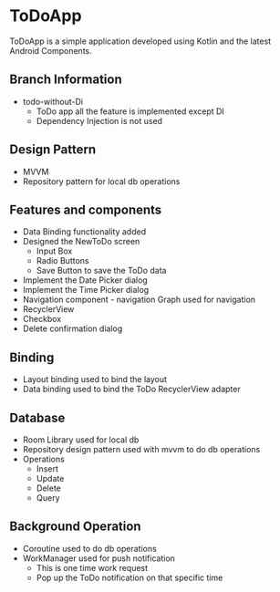 # ToDoApp 
ToDoApp is a simple application developed using Kotlin and the latest Android Components.

## Branch Information
- todo-without-Di
    - ToDo app all the feature is implemented except DI
    - Dependency Injection is not used

## Design Pattern
- MVVM
- Repository pattern for local db operations

## Features and components 
- Data Binding functionality added
- Designed the NewToDo screen
    - Input Box
    - Radio Buttons
    - Save Button to save the ToDo data 
- Implement the Date Picker dialog
- Implement the Time Picker dialog
- Navigation component - navigation Graph used for navigation
- RecyclerView
- Checkbox 
- Delete confirmation dialog

## Binding
- Layout binding used to bind the layout
- Data binding used to bind the ToDo RecyclerView adapter

## Database
- Room Library used for local db
- Repository design pattern used with mvvm to do db operations
- Operations 
    - Insert
    - Update
    - Delete
    - Query

## Background Operation
- Coroutine used to do db operations
- WorkManager used for push notification
     - This is one time work request
     - Pop up the ToDo notification on that specific time
